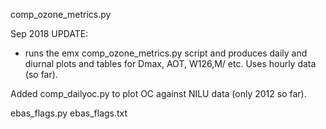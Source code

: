 comp_ozone_metrics.py

Sep 2018 UPDATE:

- runs the emx comp_ozone_metrics.py script and produces
daily and diurnal plots and tables for Dmax, AOT, W126,M/ etc.
Uses hourly data (so far).

Added comp_dailyoc.py to plot OC against NILU data (only 2012
so far).


ebas_flags.py
ebas_flags.txt
